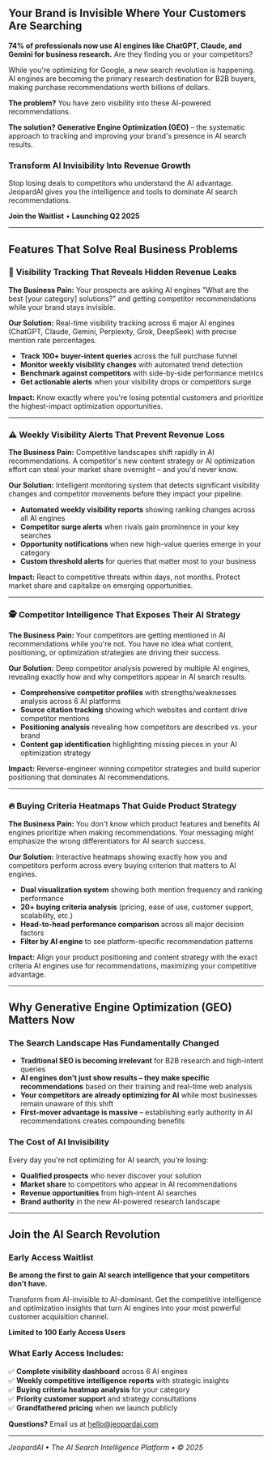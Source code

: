 ## Your Brand is Invisible Where Your Customers Are Searching

**74% of professionals now use AI engines like ChatGPT, Claude, and Gemini for business research.** Are they finding you or your competitors?

While you're optimizing for Google, a new search revolution is happening. AI engines are becoming the primary research destination for B2B buyers, making purchase recommendations worth billions of dollars.

**The problem?** You have zero visibility into these AI-powered recommendations.

**The solution?** **Generative Engine Optimization (GEO)** – the systematic approach to tracking and improving your brand's presence in AI search results.

### Transform AI Invisibility Into Revenue Growth

Stop losing deals to competitors who understand the AI advantage. JeopardAI gives you the intelligence and tools to dominate AI search recommendations.

**Join the Waitlist** • **Launching Q2 2025**

---

## Features That Solve Real Business Problems

### 🎯 **Visibility Tracking That Reveals Hidden Revenue Leaks**

**The Business Pain:** Your prospects are asking AI engines "What are the best [your category] solutions?" and getting competitor recommendations while your brand stays invisible.

**Our Solution:** Real-time visibility tracking across 6 major AI engines (ChatGPT, Claude, Gemini, Perplexity, Grok, DeepSeek) with precise mention rate percentages.

- **Track 100+ buyer-intent queries** across the full purchase funnel
- **Monitor weekly visibility changes** with automated trend detection
- **Benchmark against competitors** with side-by-side performance metrics
- **Get actionable alerts** when your visibility drops or competitors surge

**Impact:** Know exactly where you're losing potential customers and prioritize the highest-impact optimization opportunities.

---

### ⚠️ **Weekly Visibility Alerts That Prevent Revenue Loss**

**The Business Pain:** Competitive landscapes shift rapidly in AI recommendations. A competitor's new content strategy or AI optimization effort can steal your market share overnight – and you'd never know.

**Our Solution:** Intelligent monitoring system that detects significant visibility changes and competitor movements before they impact your pipeline.

- **Automated weekly visibility reports** showing ranking changes across all AI engines
- **Competitor surge alerts** when rivals gain prominence in your key searches
- **Opportunity notifications** when new high-value queries emerge in your category
- **Custom threshold alerts** for queries that matter most to your business

**Impact:** React to competitive threats within days, not months. Protect market share and capitalize on emerging opportunities.

---

### 🕵️ **Competitor Intelligence That Exposes Their AI Strategy**

**The Business Pain:** Your competitors are getting mentioned in AI recommendations while you're not. You have no idea what content, positioning, or optimization strategies are driving their success.

**Our Solution:** Deep competitor analysis powered by multiple AI engines, revealing exactly how and why competitors appear in AI search results.

- **Comprehensive competitor profiles** with strengths/weaknesses analysis across 6 AI platforms
- **Source citation tracking** showing which websites and content drive competitor mentions
- **Positioning analysis** revealing how competitors are described vs. your brand
- **Content gap identification** highlighting missing pieces in your AI optimization strategy

**Impact:** Reverse-engineer winning competitor strategies and build superior positioning that dominates AI recommendations.

---

### 🔥 **Buying Criteria Heatmaps That Guide Product Strategy**

**The Business Pain:** You don't know which product features and benefits AI engines prioritize when making recommendations. Your messaging might emphasize the wrong differentiators for AI search success.

**Our Solution:** Interactive heatmaps showing exactly how you and competitors perform across every buying criterion that matters to AI engines.

- **Dual visualization system** showing both mention frequency and ranking performance
- **20+ buying criteria analysis** (pricing, ease of use, customer support, scalability, etc.)
- **Head-to-head performance comparison** across all major decision factors
- **Filter by AI engine** to see platform-specific recommendation patterns

**Impact:** Align your product positioning and content strategy with the exact criteria AI engines use for recommendations, maximizing your competitive advantage.

---

## Why Generative Engine Optimization (GEO) Matters Now

### The Search Landscape Has Fundamentally Changed

- **Traditional SEO is becoming irrelevant** for B2B research and high-intent queries
- **AI engines don't just show results – they make specific recommendations** based on their training and real-time web analysis
- **Your competitors are already optimizing for AI** while most businesses remain unaware of this shift
- **First-mover advantage is massive** – establishing early authority in AI recommendations creates compounding benefits

### The Cost of AI Invisibility

Every day you're not optimizing for AI search, you're losing:
- **Qualified prospects** who never discover your solution
- **Market share** to competitors who appear in AI recommendations
- **Revenue opportunities** from high-intent AI searches
- **Brand authority** in the new AI-powered research landscape

---

## Join the AI Search Revolution

### Early Access Waitlist

**Be among the first to gain AI search intelligence that your competitors don't have.**

Transform from AI-invisible to AI-dominant. Get the competitive intelligence and optimization insights that turn AI engines into your most powerful customer acquisition channel.

**Limited to 100 Early Access Users**

### What Early Access Includes:

✅ **Complete visibility dashboard** across 6 AI engines  
✅ **Weekly competitive intelligence reports** with strategic insights  
✅ **Buying criteria heatmap analysis** for your category  
✅ **Priority customer support** and strategy consultations  
✅ **Grandfathered pricing** when we launch publicly  

**Questions?** Email us at hello@jeopardai.com

---

*JeopardAI • The AI Search Intelligence Platform • © 2025* 
